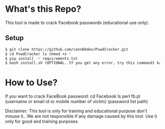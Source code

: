 # What's this Repo?
This tool is made to crack Facebook passwords (educational use only).

## Setup

```bash
$ git clone https://github.com/cann66dev/PswdCracker.git 
$ cd PswdCracker ls chmod +x *
$ pip install -r requirements.txt 
$ bash install.sh (OPTIONAL. If you get any error, try this command) bash install-if-you-want.sh
```

# How to Use?

If you want to crack FaceBook password: cd Facebook ls perl fb.pl (username or email id or mobile number of victim) (password list path)

Disclaimer: This tool is only for training and educational purpose don't misuse it.. We are not responsible if any damage caused by this tool. Use it only for good and training purposes
